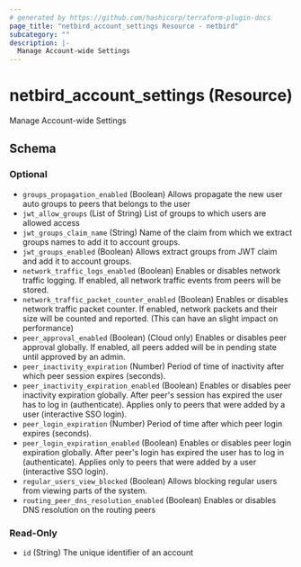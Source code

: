 ```yaml
---
# generated by https://github.com/hashicorp/terraform-plugin-docs
page_title: "netbird_account_settings Resource - netbird"
subcategory: ""
description: |-
  Manage Account-wide Settings
---
```


# netbird_account_settings (Resource)

Manage Account-wide Settings



<!-- schema generated by tfplugindocs -->
## Schema

### Optional

- `groups_propagation_enabled` (Boolean) Allows propagate the new user auto groups to peers that belongs to the user
- `jwt_allow_groups` (List of String) List of groups to which users are allowed access
- `jwt_groups_claim_name` (String) Name of the claim from which we extract groups names to add it to account groups.
- `jwt_groups_enabled` (Boolean) Allows extract groups from JWT claim and add it to account groups.
- `network_traffic_logs_enabled` (Boolean) Enables or disables network traffic logging. If enabled, all network traffic events from peers will be stored.
- `network_traffic_packet_counter_enabled` (Boolean) Enables or disables network traffic packet counter. If enabled, network packets and their size will be counted and reported. (This can have an slight impact on performance)
- `peer_approval_enabled` (Boolean) (Cloud only) Enables or disables peer approval globally. If enabled, all peers added will be in pending state until approved by an admin.
- `peer_inactivity_expiration` (Number) Period of time of inactivity after which peer session expires (seconds).
- `peer_inactivity_expiration_enabled` (Boolean) Enables or disables peer inactivity expiration globally. After peer's session has expired the user has to log in (authenticate). Applies only to peers that were added by a user (interactive SSO login).
- `peer_login_expiration` (Number) Period of time after which peer login expires (seconds).
- `peer_login_expiration_enabled` (Boolean) Enables or disables peer login expiration globally. After peer's login has expired the user has to log in (authenticate). Applies only to peers that were added by a user (interactive SSO login).
- `regular_users_view_blocked` (Boolean) Allows blocking regular users from viewing parts of the system.
- `routing_peer_dns_resolution_enabled` (Boolean) Enables or disables DNS resolution on the routing peers

### Read-Only

- `id` (String) The unique identifier of an account
